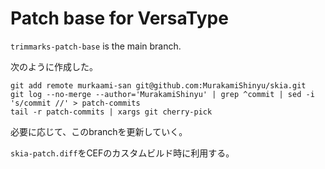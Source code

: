 # Patch base for VersaType

`trimmarks-patch-base` is the main branch.

次のように作成した。

```
git add remote murkaami-san git@github.com:MurakamiShinyu/skia.git
git log --no-merge --author='MurakamiShinyu' | grep ^commit | sed -i 's/commit //' > patch-commits
tail -r patch-commits | xargs git cherry-pick
```

必要に応じて、このbranchを更新していく。

`skia-patch.diff`をCEFのカスタムビルド時に利用する。
